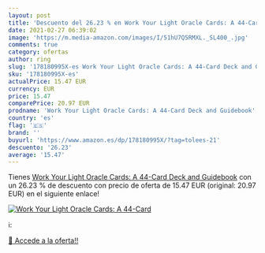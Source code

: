 ```yaml
---
layout: post
title: 'Descuento del 26.23 % en Work Your Light Oracle Cards: A 44-Card '
date: 2021-02-27 06:39:02
image: 'https://m.media-amazon.com/images/I/51hU7Q5RMXL._SL400_.jpg'
comments: true
category: ofertas
author: ring
slug: '178180995X-es Work Your Light Oracle Cards: A 44-Card Deck and Guidebook'
sku: '178180995X-es'
actualPrice: 15.47 EUR
currency: EUR
price: 15.47
comparePrice: 20.97 EUR
prodname: 'Work Your Light Oracle Cards: A 44-Card Deck and Guidebook'
country: 'es'
flag: '🇪🇸'
brand: ''
buyurl: 'https://www.amazon.es/dp/178180995X/?tag=tolees-21'
descuento: '26.23'
average: '15.47'
---
```


Tienes [Work Your Light Oracle Cards: A 44-Card Deck and Guidebook](https://www.amazon.es/dp/178180995X/?tag=tolees-21) con un 26.23 % de descuento con precio de oferta de 15.47 EUR (original: 20.97 EUR) en el siguiente enlace!

[![Work Your Light Oracle Cards: A 44-Card ](https://m.media-amazon.com/images/I/51hU7Q5RMXL._SL400_.jpg)](https://www.amazon.es/dp/178180995X/?tag=tolees-21)

ℹ️:


[🛒 Accede a la oferta!!](https://www.amazon.es/dp/178180995X/?tag=tolees-21)
